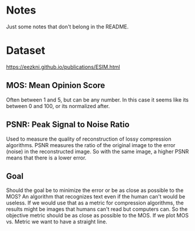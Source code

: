 # Notes

Just some notes that don't belong in the README. 

# Dataset

https://eezkni.github.io/publications/ESIM.html

## MOS: Mean Opinion Score

Often between 1 and 5, but can be any number. In this case it seems like its between 0 and 100, or its normalized after.

## PSNR: Peak Signal to Noise Ratio

Used to measure the quality of reconstruction of lossy compression algorithms.
PSNR measures the ratio of the original image to the error (noise) in the reconstructed image.
So with the same image, a higher PSNR means that there is a lower error.

## Goal

Should the goal be to minimize the error or be as close as possible to the MOS?
An algorithm that recognizes text even if the human can't would be useless.
If we would use that as a metric for compression algorithms, the results might be images that humans can't read but computers can.
So the objective metric should be as close as possible to the MOS.
If we plot MOS vs. Metric we want to have a straight line.
